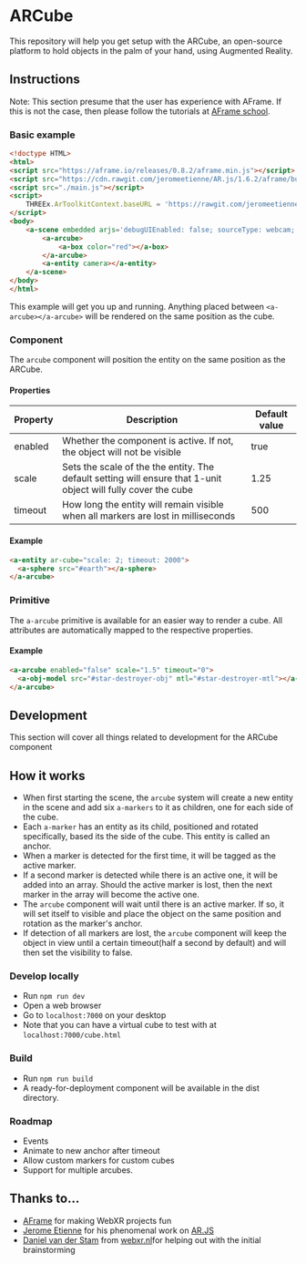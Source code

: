 # ARCube
This repository will help you get setup with the ARCube, an open-source platform to hold objects in the palm of your hand, using Augmented Reality.

## Instructions
Note: This section presume that the user has experience with AFrame. If this is not the case, then please follow the tutorials at [AFrame school](https://aframe.io/aframe-school/).

### Basic example
```html
<!doctype HTML>
<html>
<script src="https://aframe.io/releases/0.8.2/aframe.min.js"></script>
<script src="https://cdn.rawgit.com/jeromeetienne/AR.js/1.6.2/aframe/build/aframe-ar.js"> </script>
<script src="./main.js"></script>
<script>
    THREEx.ArToolkitContext.baseURL = 'https://rawgit.com/jeromeetienne/ar.js/master/three.js/'
</script>
<body>
    <a-scene embedded arjs='debugUIEnabled: false; sourceType: webcam; detectionMode: mono;'>
        <a-arcube>
            <a-box color="red"></a-box>
        </a-arcube>
        <a-entity camera></a-entity>
    </a-scene>
</body>
</html>
```
This example will get you up and running. Anything placed between `<a-arcube></a-arcube>` will be rendered on the same position as the cube.

### Component

The `arcube` component will position the entity on the same position as the ARCube.

#### Properties

| Property         | Description                                                                                                    | Default value |
| ---------------- | -------------------------------------------------------------------------------------------------------------- | ------------- |
| enabled          | Whether the component is active. If not, the object will not be visible                                        | true          |
| scale            | Sets the scale of the the entity. The default setting will ensure that 1-unit object will fully cover the cube | 1.25          |
| timeout          | How long the entity will remain visible when all markers are lost in milliseconds                              | 500           |

#### Example
```html
<a-entity ar-cube="scale: 2; timeout: 2000">
  <a-sphere src="#earth"></a-sphere>
</a-arcube>
```

### Primitive
The `a-arcube` primitive is available for an easier way to render a cube. All attributes are automatically mapped to the respective properties.

#### Example
```html
<a-arcube enabled="false" scale="1.5" timeout="0">
  <a-obj-model src="#star-destroyer-obj" mtl="#star-destroyer-mtl"></a-obj-model>
</a-arcube>
```

## Development
This section will cover all things related to development for the ARCube component

## How it works
* When first starting the scene, the `arcube` system will create a new entity in the scene and add six `a-markers` to it as children, one for each side of the cube.
* Each `a-marker` has an entity as its child, positioned and rotated specifically, based its the side of the cube. This entity is called an anchor.
* When a marker is detected for the first time, it will be tagged as the active marker.
* If a second marker is detected while there is an active one, it will be added into an array. Should the active marker is lost, then the next marker in the array will become the active one.
* The `arcube` component will wait until there is an active marker. If so, it will set itself to visible and place the object on the same position and rotation as the marker's anchor.
* If detection of all markers are lost, the `arcube` component will keep the object in view until a certain timeout(half a second by default) and will then set the visibility to false.

### Develop locally
* Run `npm run dev`
* Open a web browser
* Go to `localhost:7000` on your desktop
* Note that you can have a virtual cube to test with at `localhost:7000/cube.html`

### Build
* Run `npm run build`
* A ready-for-deployment component will be available in the dist directory.

### Roadmap
* Events
* Animate to new anchor after timeout
* Allow custom markers for custom cubes
* Support for multiple arcubes.

## Thanks to...
* [AFrame](aframe.io) for making WebXR projects fun
* [Jerome Etienne](https://twitter.com/jerome_etienne) for his phenomenal work on [AR.JS](https://github.com/jeromeetienne/AR.js)
* [Daniel van der Stam](https://www.linkedin.com/in/daniel-van-der-stam-7616a34) from [webxr.nl](https://webxr.nl)for helping out with the initial brainstorming